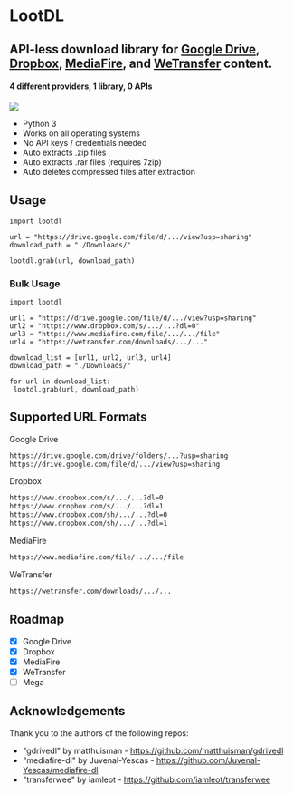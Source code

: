 # LootDL

## API-less download library for <a href="https://www.google.com/drive/">Google Drive</a>, <a href="https://www.dropbox.com/">Dropbox</a>, <a href="https://www.mediafire.com/">MediaFire</a>, and <a href="https://wetransfer.com/">WeTransfer</a> content.

#### 4 different providers, 1 library, 0 APIs

<img src="https://github.com/jesusyanez/example-images/blob/main/downloader-example.gif?raw=true" />


- Python 3 
- Works on all operating systems
- No API keys / credentials needed
- Auto extracts .zip files
- Auto extracts .rar files (requires 7zip)
- Auto deletes compressed files after extraction



## Usage
```python3
import lootdl

url = "https://drive.google.com/file/d/.../view?usp=sharing"
download_path = "./Downloads/"

lootdl.grab(url, download_path)
```

### Bulk Usage
```python3
import lootdl

url1 = "https://drive.google.com/file/d/.../view?usp=sharing"
url2 = "https://www.dropbox.com/s/.../...?dl=0"
url3 = "https://www.mediafire.com/file/.../.../file"
url4 = "https://wetransfer.com/downloads/.../..."

download_list = [url1, url2, url3, url4]
download_path = "./Downloads/"

for url in download_list:
 lootdl.grab(url, download_path)
```

## Supported URL Formats

Google Drive
```txt
https://drive.google.com/drive/folders/...?usp=sharing
https://drive.google.com/file/d/.../view?usp=sharing
```
Dropbox
```txt
https://www.dropbox.com/s/.../...?dl=0
https://www.dropbox.com/s/.../...?dl=1
https://www.dropbox.com/sh/.../...?dl=0
https://www.dropbox.com/sh/.../...?dl=1
```
MediaFire
```txt
https://www.mediafire.com/file/.../.../file
```
WeTransfer
```txt
https://wetransfer.com/downloads/.../...
```


## Roadmap
- [X] Google Drive
- [X] Dropbox
- [X] MediaFire
- [X] WeTransfer
- [ ] Mega
 
 ## Acknowledgements 
 
Thank you to the authors of the following repos:
- "gdrivedl" by matthuisman - https://github.com/matthuisman/gdrivedl
- "mediafire-dl" by Juvenal-Yescas - https://github.com/Juvenal-Yescas/mediafire-dl
- "transferwee" by iamleot - https://github.com/iamleot/transferwee

